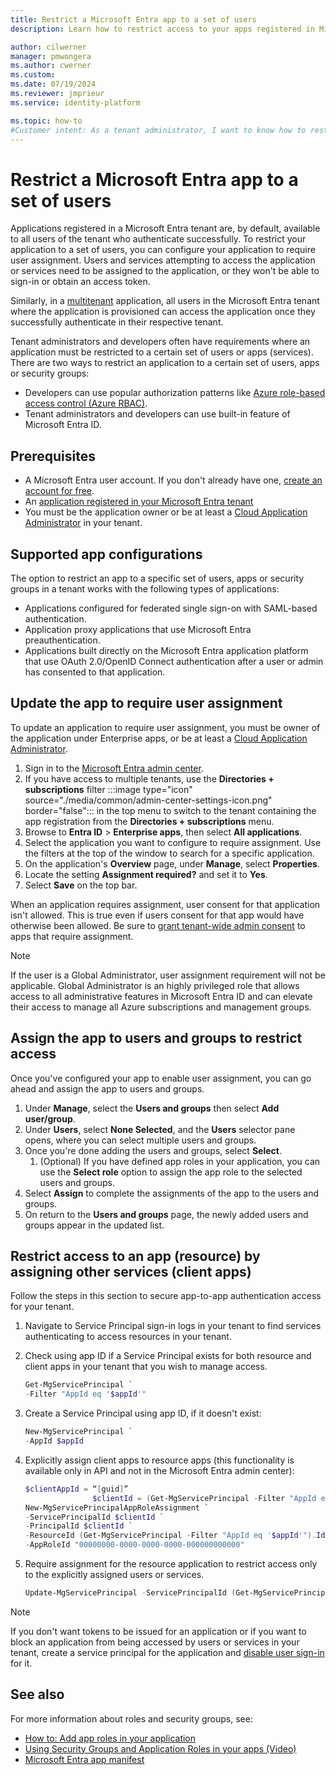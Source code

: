 ```yaml
---
title: Restrict a Microsoft Entra app to a set of users
description: Learn how to restrict access to your apps registered in Microsoft Entra ID to a selected set of users.

author: cilwerner
manager: pmwongera
ms.author: cwerner
ms.custom: 
ms.date: 07/19/2024
ms.reviewer: jmprieur
ms.service: identity-platform

ms.topic: how-to
#Customer intent: As a tenant administrator, I want to know how to restrict a Microsoft Entra application to a select set of users available in my Microsoft Entra tenant
---
```


# Restrict a Microsoft Entra app to a set of users

Applications registered in a Microsoft Entra tenant are, by default, available to all users of the tenant who authenticate successfully. To restrict your application to a set of users, you can configure your application to require user assignment. Users and services attempting to access the application or services need to be assigned to the application, or they won't be able to sign-in or obtain an access token.

Similarly, in a [multitenant](howto-convert-app-to-be-multi-tenant.md) application, all users in the Microsoft Entra tenant where the application is provisioned can access the application once they successfully authenticate in their respective tenant.

Tenant administrators and developers often have requirements where an application must be restricted to a certain set of users or apps (services). There are two ways to restrict an application to a certain set of users, apps or security groups:

- Developers can use popular authorization patterns like [Azure role-based access control (Azure RBAC)](howto-implement-rbac-for-apps.md).
- Tenant administrators and developers can use built-in feature of Microsoft Entra ID.

## Prerequisites

- A Microsoft Entra user account. If you don't already have one, [create an account for free](https://azure.microsoft.com/free/?WT.mc_id=A261C142F).
- An [application registered in your Microsoft Entra tenant](quickstart-register-app.md)
- You must be the application owner or be at least a [Cloud Application Administrator](~/identity/role-based-access-control/permissions-reference.md#cloud-application-administrator) in your tenant.

## Supported app configurations

The option to restrict an app to a specific set of users, apps or security groups in a tenant works with the following types of applications:

- Applications configured for federated single sign-on with SAML-based authentication.
- Application proxy applications that use Microsoft Entra preauthentication.
- Applications built directly on the Microsoft Entra application platform that use OAuth 2.0/OpenID Connect authentication after a user or admin has consented to that application.

## Update the app to require user assignment


To update an application to require user assignment, you must be owner of the application under Enterprise apps, or be at least a [Cloud Application Administrator](~/identity/role-based-access-control/permissions-reference.md#cloud-application-administrator).

1. Sign in to the [Microsoft Entra admin center](https://entra.microsoft.com).
1. If you have access to multiple tenants, use the **Directories + subscriptions** filter :::image type="icon" source="./media/common/admin-center-settings-icon.png" border="false"::: in the top menu to switch to the tenant containing the app registration from the **Directories + subscriptions** menu.
1. Browse to **Entra ID** > **Enterprise apps**, then select **All applications**.
1. Select the application you want to configure to require assignment. Use the filters at the top of the window to search for a specific application.
1. On the application's **Overview** page, under **Manage**, select **Properties**.
1. Locate the setting **Assignment required?** and set it to **Yes**.
1. Select **Save** on the top bar.

When an application requires assignment, user consent for that application isn't allowed. This is true even if users consent for that app would have otherwise been allowed. Be sure to [grant tenant-wide admin consent](~/identity/enterprise-apps/grant-admin-consent.md) to apps that require assignment.

> [!NOTE]
> If the user is a Global Administrator, user assignment requirement will not be applicable. Global Administrator is an highly privileged role that allows access to all administrative features in Microsoft Entra ID and can elevate their access to manage all Azure subscriptions and management groups. 

## Assign the app to users and groups to restrict access

Once you've configured your app to enable user assignment, you can go ahead and assign the app to users and groups.

1. Under **Manage**, select the **Users and groups** then select **Add user/group**.
1. Under **Users**, select **None Selected**, and the **Users** selector pane opens, where you can select multiple users and groups.
1. Once you're done adding the users and groups, select **Select**.
    1. (Optional) If you have defined app roles in your application, you can use the **Select role** option to assign the app role to the selected users and groups.
1. Select **Assign** to complete the assignments of the app to the users and groups.
1. On return to the **Users and groups** page, the newly added users and groups appear in the updated list.

## Restrict access to an app (resource) by assigning other services (client apps)

Follow the steps in this section to secure app-to-app authentication access for your tenant.

1. Navigate to Service Principal sign-in logs in your tenant to find services authenticating to access resources in your tenant.
1. Check using app ID if a Service Principal exists for both resource and client apps in your tenant that you wish to manage access.

    ```powershell
    Get-MgServicePrincipal `
    -Filter "AppId eq '$appId'"
    ```

1. Create a Service Principal using app ID, if it doesn't exist:

    ```powershell
    New-MgServicePrincipal `
    -AppId $appId
    ```

1. Explicitly assign client apps to resource apps (this functionality is available only in API and not in the Microsoft Entra admin center):

    ```powershell
    $clientAppId = “[guid]”
                   $clientId = (Get-MgServicePrincipal -Filter "AppId eq '$clientAppId'").Id
    New-MgServicePrincipalAppRoleAssignment `
    -ServicePrincipalId $clientId `
    -PrincipalId $clientId `
    -ResourceId (Get-MgServicePrincipal -Filter "AppId eq '$appId'").Id `
    -AppRoleId "00000000-0000-0000-0000-000000000000"
    ```

1. Require assignment for the resource application to restrict access only to the explicitly assigned users or services.
      
      ```powershell
      Update-MgServicePrincipal -ServicePrincipalId (Get-MgServicePrincipal -Filter "AppId eq '$appId'").Id -AppRoleAssignmentRequired:$true
      ```

> [!NOTE]
> If you don't want tokens to be issued for an application or if you want to block an application from being accessed by users or services in your tenant, create a service principal for the application and [disable user sign-in](~/identity/enterprise-apps/disable-user-sign-in-portal.md) for it.

## See also

For more information about roles and security groups, see:

- [How to: Add app roles in your application](./howto-add-app-roles-in-apps.md)
- [Using Security Groups and Application Roles in your apps (Video)](https://www.youtube.com/watch?v=LRoc-na27l0)
- [Microsoft Entra app manifest](./reference-app-manifest.md)
